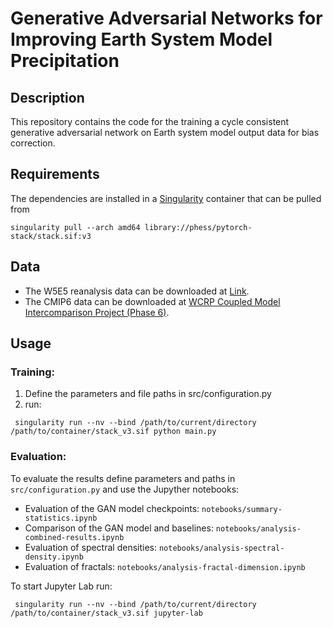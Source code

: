 # Generative Adversarial Networks for Improving Earth System Model Precipitation


## Description
This repository contains the code for the training a cycle consistent generative adversarial network on Earth system model output data for bias correction. 



## Requirements
The dependencies are installed in a [Singularity](https://singularity-tutorial.github.io/) container that can be pulled from

```
singularity pull --arch amd64 library://phess/pytorch-stack/stack.sif:v3
```

## Data

- The W5E5 reanalysis data can be downloaded at [Link](https://data.isimip.org/10.48364/ISIMIP.342217).
- The CMIP6 data can be downloaded at [WCRP Coupled Model Intercomparison Project (Phase 6)](https://esgf-node.llnl.gov/projects/cmip6/).

## Usage

### Training:
1. Define the parameters and file paths in src/configuration.py
2. run:
```
 singularity run --nv --bind /path/to/current/directory /path/to/container/stack_v3.sif python main.py
```


### Evaluation:
To evaluate the results define parameters and paths in `src/configuration.py` and use the Jupyther notebooks:

- Evaluation of the GAN model checkpoints: `notebooks/summary-statistics.ipynb`
- Comparison of the GAN model and baselines: `notebooks/analysis-combined-results.ipynb`
- Evaluation of spectral densities: `notebooks/analysis-spectral-density.ipynb`
- Evaluation of fractals: `notebooks/analysis-fractal-dimension.ipynb`

To start Jupyter Lab run:

```
 singularity run --nv --bind /path/to/current/directory /path/to/container/stack_v3.sif jupyter-lab 
```
